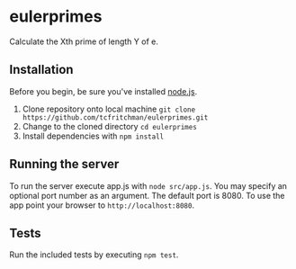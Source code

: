 # eulerprimes
Calculate the Xth prime of length Y of e.

## Installation
Before you begin, be sure you've installed [node.js](https://nodejs.org/en/download/).

1. Clone repository onto local machine `git clone https://github.com/tcfritchman/eulerprimes.git`
2. Change to the cloned directory `cd eulerprimes`
3. Install dependencies with `npm install`

## Running the server
To run the server execute app.js with `node src/app.js`. You may specify an optional port number as an argument.
The default port is 8080. To use the app point your browser to `http://localhost:8080`.

## Tests
Run the included tests by executing `npm test`.
